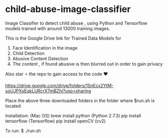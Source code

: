# child-abuse-image-classifier
Image Classifier to detect child abuse , using Python and Tensorflow models trained with around 13000 training images.

This is the Google Drive link for Trained Data Models for 
  1. Face Identification in the image
  2. Child Detection
  3. Abusive Content Detection
  4. The content , if found abusive is then blurred out in order to gain privacy
  
Also star ⭐️  the repo to gain access to the code ❤️

https://drive.google.com/drive/folders/1SnEcx2YtM-soUJPXsEqkLURcrX7mBZhi?usp=sharing

Place the above three downloaded folders in the folder where $run.sh is located

Installation: (Mac OS)
  brew install python (Python 2.7.3)
  pip install tensorflow (Tensorflow)
  pip install openCV (cv2)

To run:
  $ ./run.sh
